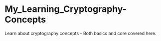 # My_Learning_Cryptography-Concepts
Learn about cryptography concepts - Both basics and core covered here.
